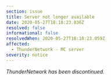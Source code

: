 ```yaml
---
section: issue
title: Server not longer available
date: 2020-05-27T18:18:23.036Z
resolved: false
informational: false
resolvedWhen: 2020-05-27T18:18:23.059Z
affected:
  - ThunderNetwork - MC server
severity: notice
---
```

*ThunderNetwork has been discontinued.*